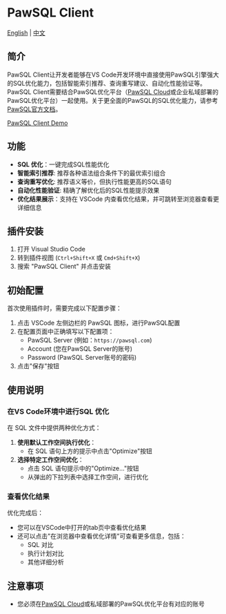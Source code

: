 # PawSQL Client

[English](README.md) | [中文](README_zh-CN.md)

## 简介

PawSQL Client让开发者能够在VS Code开发环境中直接使用PawSQL引擎强大的SQL优化能力，包括智能索引推荐、查询重写建议、自动化性能验证等。PawSQL Client需要结合PawSQL优化平台（[PawSQL Cloud](https://pawsql.com)或企业私域部署的PawSQL优化平台）一起使用。关于更全面的PawSQL的SQL优化能力，请参考[PawSQL官方文档](https://docs.pawsql.com)。

[PawSQL Client Demo](/resources/demo.gif)

## 功能

- **SQL 优化**：一键完成SQL性能优化
- **智能索引推荐**: 推荐各种语法组合条件下的最优索引组合
- **查询重写优化**: 推荐语义等价，但执行性能更高的SQL语句
- **自动化性能验证**: 精确了解优化后的SQL性能提示效果 
- **优化结果展示**：支持在 VSCode 内查看优化结果，并可跳转至浏览器查看更详细信息

## 插件安装

1. 打开 Visual Studio Code
2. 转到插件视图 (`Ctrl+Shift+X` 或 `Cmd+Shift+X`)
3. 搜索 "PawSQL Client" 并点击安装

## 初始配置

首次使用插件时，需要完成以下配置步骤：

1. 点击 VSCode 左侧边栏的 PawSQL 图标，进行PawSQL配置
2. 在配置页面中正确填写以下配置项：
   - PawSQL Server (例如：`https://pawsql.com`)
   - Account (您在PawSQL Server的账号)
   - Password (PawSQL Server账号的密码)
3. 点击"保存"按钮

## 使用说明

### 在VS Code环境中进行SQL 优化

在 SQL 文件中提供两种优化方式：

1. **使用默认工作空间执行优化**：
   - 在 SQL 语句上方的提示中点击"Optimize"按钮
2. **选择特定工作空间优化**：
   - 点击 SQL 语句提示中的"Optimize..."按钮
   - 从弹出的下拉列表中选择工作空间，进行优化

### 查看优化结果

优化完成后：

- 您可以在VSCode中打开的tab页中查看优化结果
- 还可以点击"在浏览器中查看优化详情"可查看更多信息，包括：
  - SQL 对比
  - 执行计划对比
  - 其他详细分析


## 注意事项

- 您必须在[PawSQL Cloud](https://pawsql.com)或私域部署的PawSQL优化平台有对应的账号